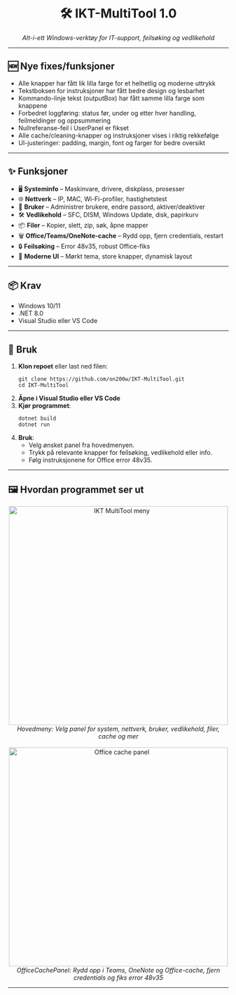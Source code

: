 <h1 align="center">🛠️ IKT-MultiTool 1.0</h1>

<p align="center">
  <em>Alt-i-ett Windows-verktøy for IT-support, feilsøking og vedlikehold</em>
</p>

<hr>

<h2>🆕 Nye fixes/funksjoner</h2>
<ul>
  <li>Alle knapper har fått lik lilla farge for et helhetlig og moderne uttrykk</li>
  <li>Tekstboksen for instruksjoner har fått bedre design og lesbarhet</li>
  <li>Kommando-linje tekst (outputBox) har fått samme lilla farge som knappene</li>
  <li>Forbedret loggføring: status før, under og etter hver handling, feilmeldinger og oppsummering</li>
  <li>Nullreferanse-feil i UserPanel er fikset</li>
  <li>Alle cache/cleaning-knapper og instruksjoner vises i riktig rekkefølge</li>
  <li>UI-justeringer: padding, margin, font og farger for bedre oversikt</li>
</ul>

<hr>

<h2>✨ Funksjoner</h2>
<ul>
  <li>🖥️ <strong>Systeminfo</strong> – Maskinvare, drivere, diskplass, prosesser</li>
  <li>🌐 <strong>Nettverk</strong> – IP, MAC, Wi-Fi-profiler, hastighetstest</li>
  <li>👤 <strong>Bruker</strong> – Administrer brukere, endre passord, aktiver/deaktiver</li>
  <li>🛠️ <strong>Vedlikehold</strong> – SFC, DISM, Windows Update, disk, papirkurv</li>
  <li>📦 <strong>Filer</strong> – Kopier, slett, zip, søk, åpne mapper</li>
  <li>🗑️ <strong>Office/Teams/OneNote-cache</strong> – Rydd opp, fjern credentials, restart</li>
  <li>🔒 <strong>Feilsøking</strong> – Error 48v35, robust Office-fiks</li>
  <li>🎨 <strong>Moderne UI</strong> – Mørkt tema, store knapper, dynamisk layout</li>
</ul>

<hr>

<h2>📦 Krav</h2>
<ul>
  <li>Windows 10/11</li>
  <li>.NET 8.0</li>
  <li>Visual Studio eller VS Code</li>
</ul>

<hr>

<h2>🚀 Bruk</h2>
<ol>
  <li><strong>Klon repoet</strong> eller last ned filen:
    <pre><code>git clone https://github.com/on200w/IKT-MultiTool.git
cd IKT-MultiTool</code></pre>
  </li>
  <li><strong>Åpne i Visual Studio eller VS Code</strong></li>
  <li><strong>Kjør programmet</strong>:
    <pre><code>dotnet build
dotnet run</code></pre>
  </li>
  <li><strong>Bruk</strong>:
    <ul>
      <li>Velg ønsket panel fra hovedmenyen.</li>
      <li>Trykk på relevante knapper for feilsøking, vedlikehold eller info.</li>
      <li>Følg instruksjonene for Office error 48v35.</li>
    </ul>
  </li>
</ol>

<hr>

<h2>🖼 Hvordan programmet ser ut</h2>
<p align="center">
  <img src="https://i.postimg.cc/8kKF4768/image.png" alt="IKT MultiTool meny" width="500"><br>
  <em>Hovedmeny: Velg panel for system, nettverk, bruker, vedlikehold, filer, cache og mer</em>
  <br><br>
  <img src="https://i.postimg.cc/2y3srcGx/image.png" alt="Office cache panel" width="500"><br>
  <em>OfficeCachePanel: Rydd opp i Teams, OneNote og Office-cache, fjern credentials og fiks error 48v35</em>
</p>

<hr>
